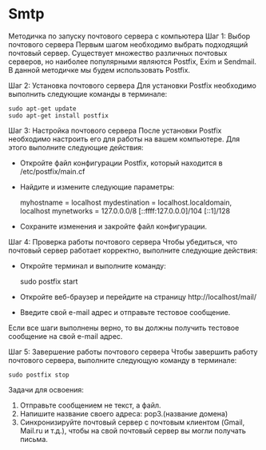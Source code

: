 # Smtp
Методичка по запуску почтового сервера с компьютера
Шаг 1: Выбор почтового сервера
Первым шагом необходимо выбрать подходящий почтовый сервер. Существует множество различных почтовых серверов, но наиболее популярными являются Postfix, Exim и Sendmail. В данной методичке мы будем использовать Postfix.

Шаг 2: Установка почтового сервера
Для установки Postfix необходимо выполнить следующие команды в терминале:

	sudo apt-get update
	sudo apt-get install postfix


Шаг 3: Настройка почтового сервера
После установки Postfix необходимо настроить его для работы на вашем компьютере. Для этого выполните следующие действия:
- Откройте файл конфигурации Postfix, который находится в /etc/postfix/main.cf
- Найдите и измените следующие параметры:

	myhostname = localhost
	mydestination = localhost.localdomain, localhost
	mynetworks = 127.0.0.0/8 [::ffff:127.0.0.0]/104 [::1]/128

- Сохраните изменения и закройте файл конфигурации.

Шаг 4: Проверка работы почтового сервера
Чтобы убедиться, что почтовый сервер работает корректно, выполните следующие действия:
- Откройте терминал и выполните команду:

	sudo postfix start

- Откройте веб-браузер и перейдите на страницу http://localhost/mail/
- Введите свой e-mail адрес и отправьте тестовое сообщение.

Если все шаги выполнены верно, то вы должны получить тестовое сообщение на свой e-mail адрес.

Шаг 5: Завершение работы почтового сервера
Чтобы завершить работу почтового сервера, выполните следующую команду в терминале:

	sudo postfix stop

Задачи для освоения:
1) Отправьте сообщением не текст, а файл.
2) Напишите название своего адреса: pop3.(название домена)
3) Синхронизируйте почтовый сервер с почтовым клиентом (Gmail, Mail.ru и т.д.), чтобы на свой почтовый сервер вы могли получать письма.
